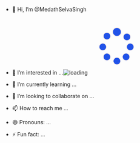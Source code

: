 - 👋 Hi, I’m @MedathSelvaSingh
- 👀 I’m interested in ...![loading](https://github.com/user-attachments/assets/3e04568f-12af-47fd-b7cb-4b526d08151c)<svg width="100" height="100" viewBox="0 0 100 100" fill="none" xmlns="http://www.w3.org/2000/svg" style="width: 150px; height: 150px;"><style>
     .line-loading3-a {animation:line-loading3-pulse 700ms infinite linear; transform-origin: 51.2px 24.8px;}
     .line-loading3-b {animation:line-loading3-pulse 700ms 100ms infinite linear; transform-origin: 68.8px 33.6px;}
     .line-loading3-c {animation:line-loading3-pulse 700ms 200ms infinite linear; transform-origin: 74.6px 51.2px;}
     .line-loading3-d {animation:line-loading3-pulse 700ms 300ms infinite linear; transform-origin: 67.3px 68.8px;}
     .line-loading3-e {animation:line-loading3-pulse 700ms 400ms infinite linear; transform-origin: 51.2px 76.1px;}
     .line-loading3-f {animation:line-loading3-pulse 700ms 500ms infinite linear; transform-origin: 33.6px 68.8px;}
     .line-loading3-g {animation:line-loading3-pulse 700ms 600ms infinite linear; transform-origin: 26.3px 51.2px;}
     .line-loading3-h {animation:line-loading3-pulse 700ms 700ms infinite linear; transform-origin: 33.6px 32.1px;}
     @keyframes line-loading3-pulse {
         0%{transform: scale(1);}
         30%{transform: scale(1.8);}
         50%{transform: scale(1);}
         100%{transform: scale(1);}
     }
     @media (prefers-reduced-motion: reduce) {
         .line-loading3-a, .line-loading3-b, .line-loading3-c, .line-loading3-d, .line-loading3-e, .line-loading3-f, .line-loading3-g, .line-loading3-h {
             animation: none;
         }
     }
    </style><circle class="line-loading3-a stroke1 fill1" cx="51.2326" cy="24.8605" r="6.32558" fill="rgba(32,82,232,1)" stroke="rgba(241,231,231,1)" stroke-width="1.0px"></circle><circle class="line-loading3-b stroke1 fill1" cx="68.8139" cy="33.6512" r="6.32558" fill="rgba(32,82,232,1)" stroke="rgba(241,231,231,1)" stroke-width="1.0px"></circle><circle class="line-loading3-c stroke1 fill1" cx="74.6745" cy="51.2326" r="6.32558" fill="rgba(32,82,232,1)" stroke="rgba(241,231,231,1)" stroke-width="1.0px"></circle><circle class="line-loading3-d stroke1 fill1" cx="67.3488" cy="68.814" r="6.32558" fill="rgba(32,82,232,1)" stroke="rgba(241,231,231,1)" stroke-width="1.0px"></circle><circle class="line-loading3-e stroke1 fill1" cx="51.2326" cy="76.1395" r="6.32558" fill="rgba(32,82,232,1)" stroke="rgba(241,231,231,1)" stroke-width="1.0px"></circle><circle class="line-loading3-f stroke1 fill1" cx="33.6513" cy="68.814" r="6.32558" fill="rgba(32,82,232,1)" stroke="rgba(241,231,231,1)" stroke-width="1.0px"></circle><circle class="line-loading3-g stroke1 fill1" cx="26.3256" cy="51.2326" r="6.32558" fill="rgba(32,82,232,1)" stroke="rgba(241,231,231,1)" stroke-width="1.0px"></circle><circle class="line-loading3-h stroke1 fill1" cx="33.6513" cy="32.186" r="6.32558" fill="rgba(32,82,232,1)" stroke="rgba(241,231,231,1)" stroke-width="1.0px"></circle></svg>

- 🌱 I’m currently learning ...
- 💞️ I’m looking to collaborate on ...
- 📫 How to reach me ...
- 😄 Pronouns: ...
- ⚡ Fun fact: ...

<!---
MedathSelvaSingh/MedathSelvaSingh is a ✨ special ✨ repository because its `README.md` (this file) appears on your GitHub profile.
You can click the Preview link to take a look at your changes.
--->
